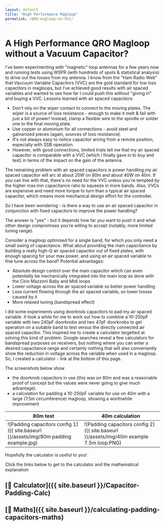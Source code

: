 ```yaml
---
layout: default
title: "High Performance Magloop"
permalink: /QRO-magloop-no-VVC/
---
```


# A High Performance QRO Magloop without a Vacuum Capacitor?
I've been experimenting with "magnetic" loop antennas for a few years now and running tests using WSPR (with hundreds of spots & statistical analysis) to drive out the losses from my antenna.
I know from the "Ham Radio Web" that Vaccuum Variable Capacitors (VVC) are the gold standard for low loss capacitors in magloops, but I've achieved good results with air spaced variables and wanted to see how far I could push this without "giving in" and buying a VVC.
Lessons learned with air spaced capacitors:
 - Don't rely on the wiper contact to connect to the moving plates. The wiper is a source of loss resistance - enough to make it melt & fail with just a bit of power! Instead, clamp a flexible wire to the spindle or solder one to the final moving plate.
 - Use copper or aluminium for all connections - avoid steel and galvanized pieces (again, sources of loss resistance).
 - It's not always easy to notice capacitor arcing from a remote position, especially with SSB operation.
 - However, with good connections, limited trials tell me that my air spaced capacitor is comparable with a VVC (which I finally gave in to buy and test) in terms of the impact on the gain of the antenna.

The remaining problem with air spaced capacitors is power handling;my air spaced capacitor will arc at about 20W on 80m and about 40W on 40m. If you can live with that, there's no need for the VVC unless you're tempted by the higher max:min capacitance ratio to squeeze in more bands. Also, VVCs are expensive and need more torque to turn than a typical air spaced capacitor, which means more mechanical design effort for the controller.

So I have been wondering - is there a way to use an air spaced capacitor in conjunction with fixed capacitors to improve the power handling?

The answer is "yes" - but it depends how far you want to push it and what other design compromises you're willing to accept (notably, more limited tuning range).

Consider a magloop optimised for a single band, for which you only need a small swing of capacitance. What about providing the main capacitance by building a really high-Q air spaced capacitor out of fixed plates, with enough spacing for your max power, and using an air spaced variable to fine tune across the band? Potential advantages:

 - Absolute design control over the main capacitor which can even potentially be mechanically integrated into the main loop as done with the Cirio Mazzoni Baby and Midi loops
 - Lower voltage across the air spaced variable so better power handling
 - Less current flowing through the air spaced variable, so lower losses caused by it
 - More relaxed tuning (bandspread effect)

I did some experiments using doorknob capacitors to pad my air spaced variable. It took a while for me to work out how to combine a 10-250pF variable with two 240pF doorknobs and two 47pF doorknobs to get operation on a suitable band to test versus the directly connected air spaced capacitor. This inspired me to create a calculator targetted at solving this kind of problem. Google searches reveal a few calculators for bandspread purposes on receivers, but nothing where you can enter a desired capacitance range and certainly nothing that will also conveniently show the reduction in voltage across the variable when used in a magloop. So, I created a calculator - link at the bottom of this page.

The screenshots below show 
 - the doorknob capacitors in use (this was on 80m and was a reasonable proof of concept but the values were never going to give much advantage).
 - a calculation for padding a 10-250pF variable for use on 40m with a large (7.5m circumference) magloop, showing a worthwhile improvement

| 80m test  | 40m calculation |
| ------------- | ------------- |
| ![Padding capacitors config 1]({{ site.baseurl }}/assets/img/80m padding example.jpg)  | ![Padding capacitors config 2]({{ site.baseurl }}/assets/img/40m example 7.5m loop.PNG)  |

Hopefully the calculator is useful to you!

Click the links below to get to the calculator and the mathematical explanation

## [📱 Calculator]({{ site.baseurl }}/Capacitor-Padding-Calc)

## [📱 Maths]({{ site.baseurl }}/calculating-padding-capacitors-maths)


